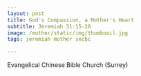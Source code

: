 ```yaml
---
layout: post
title: God's Compassion, a Mother's Heart
subtitle: Jeremiah 31:15-20
image: /mother/static/img/thumbnail.jpg
tags: jeremiah mother secbc

---
```

Evangelical Chinese Bible Church (Surrey)
